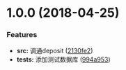<a name="1.0.0"></a>
# 1.0.0 (2018-04-25)


### Features

* **src:** 调通deposit ([2130fe2](https://github.com/Graychen/yii-jd-deposit/commit/2130fe2))
* **tests:** 添加测试数据库 ([994a953](https://github.com/Graychen/yii-jd-deposit/commit/994a953))



